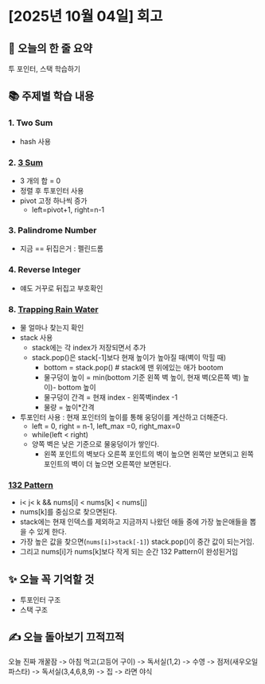 # [2025년 10월 04일] 회고 
## 📝 오늘의 한 줄 요약
투 포인터, 스택 학습하기 

## 📚 주제별 학습 내용 
### 1. Two Sum
- hash 사용

### 2. [3 Sum](https://leetcode.com/problems/3sum/) 
- 3 개의 합 = 0 
- 정렬 후 투포인터 사용
- pivot 고정 하나씩 증가 
    - left=pivot+1, right=n-1

### 3. Palindrome Number
- 지금 == 뒤집은거 : 펠린드롬

### 4. Reverse Integer
- 얘도 거꾸로 뒤집고 부호확인

### 8. [Trapping Rain Water](https://leetcode.com/problems/trapping-rain-water/description/)
- 물 얼마나 찾는지 확인
- stack 사용
    - stack에는 각 index가 저장되면서 추가
    - stack.pop()은 stack[-1]보다 현재 높이가 높아질 때(벽이 막힐 때)
        - bottom = stack.pop() # stack에 맨 위에있는 애가 bootom
        - 물구덩이 높이 =  min(bottom 기준 왼쪽 벽 높이, 현재 벽(오른쪽 벽) 높이)- bottom 높이
        - 물구덩이 간격 = 현재 index - 왼쪽벽index -1
        - 물량 = 높이*간격
- 투포인터 사용 : 현재 포인터의 높이를 통해 웅덩이를 계산하고 더해준다. 
    - left = 0, right = n-1, left_max =0, right_max=0
    - while(left < right) 
    - 양쪽 벽은 낮은 기준으로 물웅덩이가 쌓인다. 
        - 왼쪽 포인트의 벽보다 오른쪽 포인트의 벽이 높으면 왼쪽만 보면되고 왼쪽 포인트의 벽이 더 높으면 오른쪽만 보면된다. 

### [132 Pattern](https://leetcode.com/problems/132-pattern/description/)
- i< j< k && nums[i] < nums[k] < nums[j]
- nums[k]를 중심으로 찾으면된다. 
- stack에는 현재 인덱스를 제외하고 지금까지 나왔던 애들 중에 가장 높은애들을 뽑을 수 있게 한다. 
- 가장 높은 값을 찾으면(`nums[i]>stack[-1]`) stack.pop()이 중간 값이 되는거임. 
- 그리고 nums[i]가 nums[k]보다 작게 되는 순간 132 Pattern이 완성된거임

## ✨ 오늘 꼭 기억할 것
- 투포인터 구조
- 스택 구조

## ✍️ 오늘 돌아보기 끄적끄적
오늘 진짜 개꿀잠 -> 아침 먹고(고등어 구이) -> 독서실(1,2) -> 수영 -> 점저(새우오일파스타) -> 독서실(3,4,6,8,9) -> 집 -> 라면 야식 
